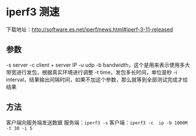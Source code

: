 # iperf3 测速

下载地址：http://software.es.net/iperf/news.html#iperf-3-11-released

## 参数
-s server
-c client + server IP
-u udp
-b bandwidth，这个是用来表示使用多大带宽进行发包，根据真实环境进行调整
-t time，发包多长时间，单位是秒
-i interval，结果输出间隔时间，如果不加这个参数，那么就等到全部测试完成才给结果

## 方法
客户端向服务端发送数据
服务端：`iperf3 -s`
客户端：`iperf3 -c  ip -b 1000M -t 30 -i 5`

